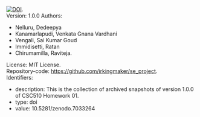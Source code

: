 [![DOI](https://zenodo.org/badge/DOI/10.5281/zenodo.7033264.svg)](https://doi.org/10.5281/zenodo.7033264).  
Version: 1.0.0
Authors:
  - Nelluru, Dedeepya
  - Kanamarlapudi, Venkata Gnana Vardhani
  - Vengali, Sai Kumar Goud
  - Immidisetti, Ratan
  - Chirumamilla, Raviteja.  

License: MIT License.  
Repository-code: https://github.com/irkingmaker/se_project.  
Identifiers:  
  - description: This is the collection of archived snapshots of version 1.0.0 of CSC510 Homework 01.   
  - type: doi
  - value: 10.5281/zenodo.7033264
